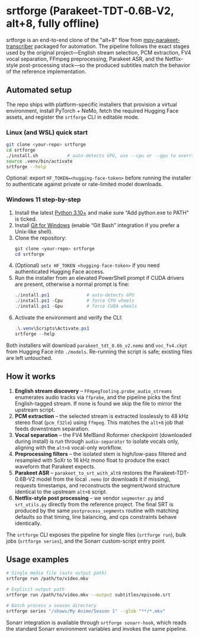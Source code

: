 # srtforge (Parakeet‑TDT‑0.6B‑V2, alt+8, fully offline)

srtforge is an end-to-end clone of the "alt+8" flow from
[mpv-parakeet-transcriber](https://github.com/StiensGate928/mpv-parakeet-transcriber)
packaged for automation. The pipeline follows the exact stages used by the
original project—English stream selection, PCM extraction, FV4 vocal
separation, FFmpeg preprocessing, Parakeet ASR, and the Netflix-style
post-processing stack—so the produced subtitles match the behavior of the
reference implementation.

## Automated setup

The repo ships with platform-specific installers that provision a virtual
environment, install PyTorch + NeMo, fetch the required Hugging Face assets, and
register the `srtforge` CLI in editable mode.

### Linux (and WSL) quick start

```bash
git clone <your-repo> srtforge
cd srtforge
./install.sh           # auto-detects GPU, use --cpu or --gpu to override
source .venv/bin/activate
srtforge --help
```

Optional: export `HF_TOKEN=<hugging-face-token>` before running the installer to
authenticate against private or rate-limited model downloads.

### Windows 11 step-by-step

1. Install the latest [Python 3.10+](https://www.python.org/downloads/) and make
   sure “Add python.exe to PATH” is ticked.
2. Install [Git for Windows](https://git-scm.com/download/win) (enable “Git Bash”
   integration if you prefer a Unix-like shell).
3. Clone the repository:
   ```powershell
   git clone <your-repo> srtforge
   cd srtforge
   ```
4. (Optional) `setx HF_TOKEN <hugging-face-token>` if you need authenticated
   Hugging Face access.
5. Run the installer from an elevated PowerShell prompt if CUDA drivers are
   present, otherwise a normal prompt is fine:
   ```powershell
   ./install.ps1              # auto-detects GPU
   ./install.ps1 -Cpu         # force CPU wheels
   ./install.ps1 -Gpu         # force CUDA wheels
   ```
6. Activate the environment and verify the CLI:
   ```powershell
   .\.venv\Scripts\Activate.ps1
   srtforge --help
   ```

Both installers will download `parakeet_tdt_0.6b_v2.nemo` and
`voc_fv4.ckpt` from Hugging Face into `./models`. Re-running the script is safe;
existing files are left untouched.

## How it works

1. **English stream discovery** – `FFmpegTooling.probe_audio_streams` enumerates
   audio tracks via `ffprobe`, and the pipeline picks the first English-tagged
   stream. If none is found we skip the file to mirror the upstream script.
2. **PCM extraction** – the selected stream is extracted losslessly to 48 kHz
   stereo float (`pcm_f32le`) using `ffmpeg`. This matches the `alt+8` job that
   feeds downstream separation.
3. **Vocal separation** – the FV4 MelBand Roformer checkpoint (downloaded during
   install) is run through `audio-separator` to isolate vocals only, aligning
   with the `alt+8` vocal-only workflow.
4. **Preprocessing filters** – the isolated stem is high/low-pass filtered and
   resampled with SoXr to 16 kHz mono float to produce the exact waveform that
   Parakeet expects.
5. **Parakeet ASR** – `parakeet_to_srt_with_alt8` restores the
   Parakeet-TDT-0.6B-V2 model from the local `.nemo` (or downloads it if
   missing), requests timestamps, and reconstructs the segment/word structure
   identical to the upstream `alt+8` script.
6. **Netflix-style post processing** – we vendor `segmenter.py` and
   `srt_utils.py` directly from the reference project. The final SRT is produced
   by the same `postprocess_segments` routine with matching defaults so that
   timing, line balancing, and cps constraints behave identically.

The `srtforge` CLI exposes the pipeline for single files (`srtforge run`), bulk
jobs (`srtforge series`), and the Sonarr custom-script entry point.

## Usage examples

```bash
# Single media file (auto output path)
srtforge run /path/to/video.mkv

# Explicit output path
srtforge run /path/to/video.mkv --output subtitles/episode.srt

# Batch process a season directory
srtforge series "/shows/My Anime/Season 1" --glob "**/*.mkv"
```

Sonarr integration is available through `srtforge sonarr-hook`, which reads the
standard Sonarr environment variables and invokes the same pipeline.
